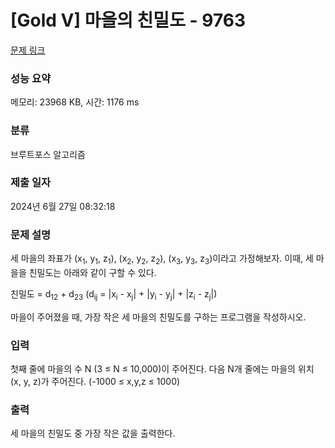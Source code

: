 # [Gold V] 마을의 친밀도 - 9763 

[문제 링크](https://www.acmicpc.net/problem/9763) 

### 성능 요약

메모리: 23968 KB, 시간: 1176 ms

### 분류

브루트포스 알고리즘

### 제출 일자

2024년 6월 27일 08:32:18

### 문제 설명

<p>세 마을의 좌표가 (x<sub>1</sub>, y<sub>1</sub>, z<sub>1</sub>), (x<sub>2</sub>, y<sub>2</sub>, z<sub>2</sub>), (x<sub>3</sub>, y<sub>3</sub>, z<sub>3</sub>)이라고 가정해보자. 이때, 세 마을을 친밀도는 아래와 같이 구할 수 있다.</p>

<p>친밀도 = d<sub>12</sub> + d<sub>23</sub> (d<sub>ij</sub> = |x<sub>i</sub> - x<sub>j</sub>| + |y<sub>i</sub> - y<sub>j</sub>| + |z<sub>i</sub> - z<sub>j</sub>|)</p>

<p>마을이 주어졌을 때, 가장 작은 세 마을의 친밀도를 구하는 프로그램을 작성하시오.</p>

### 입력 

 <p>첫째 줄에 마을의 수 N (3 ≤ N ≤ 10,000)이 주어진다. 다음 N개 줄에는 마을의 위치 (x, y, z)가 주어진다. (-1000 ≤ x,y,z ≤ 1000)</p>

### 출력 

 <p>세 마을의 친밀도 중 가장 작은 값을 출력한다.</p>

